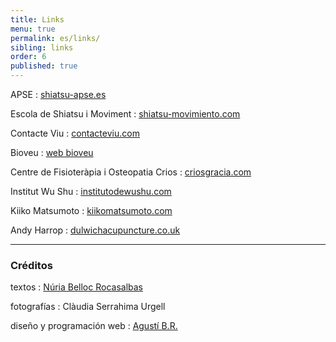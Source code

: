 ```yaml
---
title: Links
menu: true
permalink: es/links/
sibling: links
order: 6
published: true
---
```


APSE
: [shiatsu-apse.es](http://www.shiatsu-apse.es)

Escola de Shiatsu i Moviment
: [shiatsu-movimiento.com](http://www.shiatsu-movimiento.com)

Contacte Viu
: [contacteviu.com](http://www.contacteviu.com)

Bioveu
: [web bioveu](http://www.txellsota.wix.com/bioveu)

Centre de Fisioteràpia i Osteopatia Crios
: [criosgracia.com](http://www.criosgracia.com/)

Institut Wu Shu
: [institutodewushu.com](http://www.institutodewushu.com/)

Kiiko Matsumoto
: [kiikomatsumoto.com](http://www.kiikomatsumoto.com/)

Andy Harrop
: [dulwichacupuncture.co.uk](http://www.dulwichacupuncture.co.uk)

---

### Créditos

textos
: [Núria Belloc Rocasalbas](http://nuriabelloc.com)

fotografías
: Clàudia Serrahima Urgell

diseño y programación web
: [Agustí B.R.](http://www.agusti.cat)
